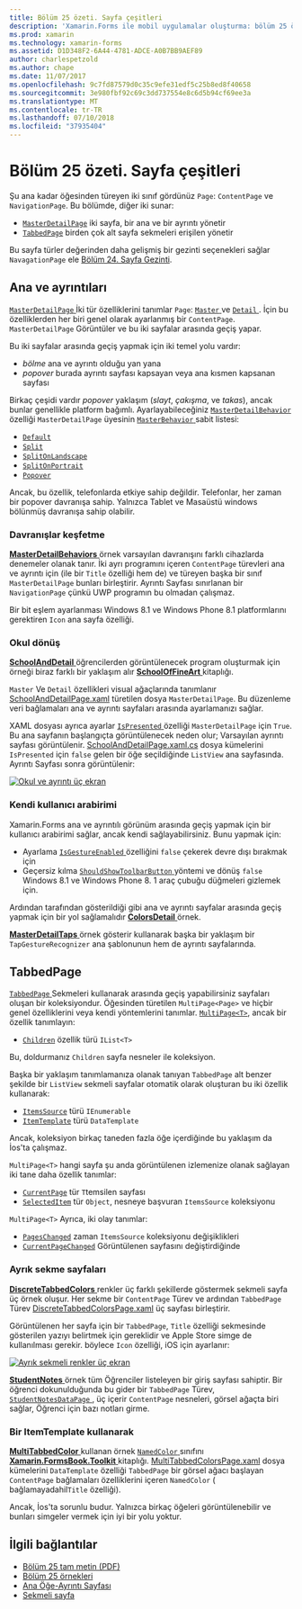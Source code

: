 ```yaml
---
title: Bölüm 25 özeti. Sayfa çeşitleri
description: 'Xamarin.Forms ile mobil uygulamalar oluşturma: bölüm 25 özeti. Sayfa çeşitleri'
ms.prod: xamarin
ms.technology: xamarin-forms
ms.assetid: D1D348F2-6A44-4781-ADCE-A0B7BB9AEF89
author: charlespetzold
ms.author: chape
ms.date: 11/07/2017
ms.openlocfilehash: 9c7fd87579d0c35c9efe31edf5c25b8ed8f40658
ms.sourcegitcommit: 3e980fbf92c69c3dd737554e8c6d5b94cf69ee3a
ms.translationtype: MT
ms.contentlocale: tr-TR
ms.lasthandoff: 07/10/2018
ms.locfileid: "37935404"
---
```

# <a name="summary-of-chapter-25-page-varieties"></a>Bölüm 25 özeti. Sayfa çeşitleri

Şu ana kadar öğesinden türeyen iki sınıf gördünüz `Page`: `ContentPage` ve `NavigationPage`. Bu bölümde, diğer iki sunar:

- [`MasterDetailPage`](https://developer.xamarin.com/api/type/Xamarin.Forms.MasterDetailPage/) iki sayfa, bir ana ve bir ayrıntı yönetir
- [`TabbedPage`](https://developer.xamarin.com/api/type/Xamarin.Forms.TabbedPage/) birden çok alt sayfa sekmeleri erişilen yönetir

Bu sayfa türler değerinden daha gelişmiş bir gezinti seçenekleri sağlar `NavagationPage` ele [Bölüm 24. Sayfa Gezinti](~/xamarin-forms/creating-mobile-apps-xamarin-forms/summaries/chapter24.md).

## <a name="master-and-detail"></a>Ana ve ayrıntıları

[ `MasterDetailPage` ](https://developer.xamarin.com/api/type/Xamarin.Forms.MasterDetailPage/) İki tür özelliklerini tanımlar `Page`: [ `Master` ](https://developer.xamarin.com/api/property/Xamarin.Forms.MasterDetailPage.Master/) ve [ `Detail` ](https://developer.xamarin.com/api/property/Xamarin.Forms.MasterDetailPage.Detail/). İçin bu özelliklerden her biri genel olarak ayarlanmış bir `ContentPage`. `MasterDetailPage` Görüntüler ve bu iki sayfalar arasında geçiş yapar.

Bu iki sayfalar arasında geçiş yapmak için iki temel yolu vardır:

- *bölme* ana ve ayrıntı olduğu yan yana
- *popover* burada ayrıntı sayfası kapsayan veya ana kısmen kapsanan sayfası

Birkaç çeşidi vardır *popover* yaklaşım (*slayt*, *çakışma*, ve *takas*), ancak bunlar genellikle platform bağımlı. Ayarlayabileceğiniz [ `MasterDetailBehavior` ](https://developer.xamarin.com/api/property/Xamarin.Forms.MasterDetailPage.MasterBehavior/) özelliği `MasterDetailPage` üyesinin [ `MasterBehavior` ](xref:Xamarin.Forms.MasterBehavior) sabit listesi:

- [`Default`](xref:Xamarin.Forms.MasterBehavior.Default)
- [`Split`](xref:Xamarin.Forms.MasterBehavior.Split)
- [`SplitOnLandscape`](xref:Xamarin.Forms.MasterBehavior.SplitOnLandscape)
- [`SplitOnPortrait`](xref:Xamarin.Forms.MasterBehavior.SplitOnPortrait)
- [`Popover`](xref:Xamarin.Forms.MasterBehavior.Popover)

Ancak, bu özellik, telefonlarda etkiye sahip değildir. Telefonlar, her zaman bir popover davranışa sahip. Yalnızca Tablet ve Masaüstü windows bölünmüş davranışa sahip olabilir.

### <a name="exploring-the-behaviors"></a>Davranışlar keşfetme

[ **MasterDetailBehaviors** ](https://github.com/xamarin/xamarin-forms-book-samples/tree/master/Chapter25/MasterDetailBehaviors) örnek varsayılan davranışını farklı cihazlarda denemeler olanak tanır. İki ayrı programını içeren `ContentPage` türevleri ana ve ayrıntı için (ile bir `Title` özelliği hem de) ve türeyen başka bir sınıf `MasterDetailPage` bunları birleştirir. Ayrıntı Sayfası sınırlanan bir `NavigationPage` çünkü UWP programın bu olmadan çalışmaz.

Bir bit eşlem ayarlanması Windows 8.1 ve Windows Phone 8.1 platformlarını gerektiren `Icon` ana sayfa özelliği.

### <a name="back-to-school"></a>Okul dönüş

[ **SchoolAndDetail** ](https://github.com/xamarin/xamarin-forms-book-samples/tree/master/Chapter25/SchoolAndDetail) öğrencilerden görüntülenecek program oluşturmak için örneği biraz farklı bir yaklaşım alır [ **SchoolOfFineArt** ](https://github.com/xamarin/xamarin-forms-book-samples/tree/master/Libraries/SchoolOfFineArt) kitaplığı.

`Master` Ve `Detail` özellikleri visual ağaçlarında tanımlanır [SchoolAndDetailPage.xaml](https://github.com/xamarin/xamarin-forms-book-samples/blob/master/Chapter25/SchoolAndDetail/SchoolAndDetail/SchoolAndDetail/SchoolAndDetailPage.xaml) türetilen dosya `MasterDetailPage`. Bu düzenleme veri bağlamaları ana ve ayrıntı sayfaları arasında ayarlamanızı sağlar.

XAML dosyası ayrıca ayarlar [ `IsPresented` ](https://developer.xamarin.com/api/property/Xamarin.Forms.MasterDetailPage.IsPresented/) özelliği `MasterDetailPage` için `True`. Bu ana sayfanın başlangıçta görüntülenecek neden olur; Varsayılan ayrıntı sayfası görüntülenir. [SchoolAndDetailPage.xaml.cs](https://github.com/xamarin/xamarin-forms-book-samples/blob/master/Chapter25/SchoolAndDetail/SchoolAndDetail/SchoolAndDetail/SchoolAndDetailPage.xaml.cs) dosya kümelerini `IsPresented` için `false` gelen bir öğe seçildiğinde `ListView` ana sayfasında. Ayrıntı Sayfası sonra görüntülenir:

[![Okul ve ayrıntı üç ekran](images/ch25fg09-small.png "bir MasterDetailPage ayrıntıları sayfasından")](images/ch25fg09-large.png#lightbox "bir MasterDetailPage sayfasından ayrıntısı")

### <a name="your-own-user-interface"></a>Kendi kullanıcı arabirimi

Xamarin.Forms ana ve ayrıntılı görünüm arasında geçiş yapmak için bir kullanıcı arabirimi sağlar, ancak kendi sağlayabilirsiniz. Bunu yapmak için:

- Ayarlama [ `IsGestureEnabled` ](https://developer.xamarin.com/api/property/Xamarin.Forms.MasterDetailPage.IsGestureEnabled/) özelliğini `false` çekerek devre dışı bırakmak için
- Geçersiz kılma [ `ShouldShowToolbarButton` ](https://developer.xamarin.com/api/member/Xamarin.Forms.MasterDetailPage.ShouldShowToolbarButton()/) yöntemi ve dönüş `false` Windows 8.1 ve Windows Phone 8. 1 araç çubuğu düğmeleri gizlemek için.

Ardından tarafından gösterildiği gibi ana ve ayrıntı sayfalar arasında geçiş yapmak için bir yol sağlamalıdır [ **ColorsDetail** ](https://github.com/xamarin/xamarin-forms-book-samples/tree/master/Chapter25/ColorsDetails) örnek.

[ **MasterDetailTaps** ](https://github.com/xamarin/xamarin-forms-book-samples/tree/master/Chapter25/MasterDetailTaps) örnek gösterir kullanarak başka bir yaklaşım bir `TapGestureRecognizer` ana şablonunun hem de ayrıntı sayfalarında.

## <a name="tabbedpage"></a>TabbedPage

[ `TabbedPage` ](https://developer.xamarin.com/api/type/Xamarin.Forms.TabbedPage/) Sekmeleri kullanarak arasında geçiş yapabilirsiniz sayfaları oluşan bir koleksiyondur. Öğesinden türetilen `MultiPage<Page>` ve hiçbir genel özelliklerini veya kendi yöntemlerini tanımlar. [`MultiPage<T>`](https://developer.xamarin.com/api/type/Xamarin.Forms.MultiPage%3CT%3E/), ancak bir özellik tanımlayın:

- [`Children`](https://developer.xamarin.com/api/property/Xamarin.Forms.MultiPage%3CT%3E.Children/) özellik türü `IList<T>`

Bu, doldurmanız `Children` sayfa nesneler ile koleksiyon.

Başka bir yaklaşım tanımlamanıza olanak tanıyan `TabbedPage` alt benzer şekilde bir `ListView` sekmeli sayfalar otomatik olarak oluşturan bu iki özellik kullanarak:

- [`ItemsSource`](https://developer.xamarin.com/api/property/Xamarin.Forms.MultiPage%3CT%3E.ItemsSource/) türü `IEnumerable`
- [`ItemTemplate`](https://developer.xamarin.com/api/property/Xamarin.Forms.MultiPage%3CT%3E.ItemTemplate/) türü `DataTemplate`

Ancak, koleksiyon birkaç taneden fazla öğe içerdiğinde bu yaklaşım da İos'ta çalışmaz.

`MultiPage<T>` hangi sayfa şu anda görüntülenen izlemenize olanak sağlayan iki tane daha özellik tanımlar:

- [`CurrentPage`](https://developer.xamarin.com/api/property/Xamarin.Forms.MultiPage%3CT%3E.CurrentPage/) tür `T`temsilen sayfası
- [`SelectedItem`](https://developer.xamarin.com/api/property/Xamarin.Forms.MultiPage%3CT%3E.SelectedItem/) tür `Object`, nesneye başvuran `ItemsSource` koleksiyonu

`MultiPage<T>` Ayrıca, iki olay tanımlar:

- [`PagesChanged`](https://developer.xamarin.com/api/event/Xamarin.Forms.MultiPage%3CT%3E.PagesChanged/) zaman `ItemsSource` koleksiyonu değişiklikleri
- [`CurrentPageChanged`](https://developer.xamarin.com/api/event/Xamarin.Forms.MultiPage%3CT%3E.CurrentPageChanged/) Görüntülenen sayfasını değiştirdiğinde

### <a name="discrete-tab-pages"></a>Ayrık sekme sayfaları

[ **DiscreteTabbedColors** ](https://github.com/xamarin/xamarin-forms-book-samples/tree/master/Chapter25/DiscreteTabbedColors) renkler üç farklı şekillerde göstermek sekmeli sayfa üç örnek oluşur. Her sekme bir `ContentPage` Türev ve ardından `TabbedPage` Türev [DiscreteTabbedColorsPage.xaml](https://github.com/xamarin/xamarin-forms-book-samples/blob/master/Chapter25/DiscreteTabbedColors/DiscreteTabbedColors/DiscreteTabbedColors/DiscreteTabbedColorsPage.xaml) üç sayfası birleştirir.

Görüntülenen her sayfa için bir `TabbedPage`, `Title` özelliği sekmesinde gösterilen yazıyı belirtmek için gereklidir ve Apple Store simge de kullanılması gerekir. böylece `Icon` özelliği, iOS için ayarlanır:

[![Ayrık sekmeli renkler üç ekran](images/ch25fg13-small.png "TabbedPage")](images/ch25fg13-large.png#lightbox "TabbedPage")

[ **StudentNotes** ](https://github.com/xamarin/xamarin-forms-book-samples/tree/master/Chapter25/StudentNotes) örnek tüm Öğrenciler listeleyen bir giriş sayfası sahiptir. Bir öğrenci dokunulduğunda bu gider bir `TabbedPage` Türev, [ `StudentNotesDataPage` ](https://github.com/xamarin/xamarin-forms-book-samples/blob/master/Chapter25/StudentNotes/StudentNotes/StudentNotes/StudentNotesDataPage.xaml), üç içerir `ContentPage` nesneleri, görsel ağaçta biri sağlar, Öğrenci için bazı notları girme.

### <a name="using-an-itemtemplate"></a>Bir ItemTemplate kullanarak

[ **MultiTabbedColor** ](https://github.com/xamarin/xamarin-forms-book-samples/tree/master/Chapter25/MultiTabbedColors) kullanan örnek [ `NamedColor` ](https://github.com/xamarin/xamarin-forms-book-samples/blob/master/Libraries/Xamarin.FormsBook.Toolkit/Xamarin.FormsBook.Toolkit/NamedColor.cs) sınıfını [ **Xamarin.FormsBook.Toolkit** ](https://github.com/xamarin/xamarin-forms-book-samples/tree/master/Libraries/Xamarin.FormsBook.Toolkit) kitaplığı. [MultiTabbedColorsPage.xaml](https://github.com/xamarin/xamarin-forms-book-samples/blob/master/Chapter25/MultiTabbedColors/MultiTabbedColors/MultiTabbedColors/MultiTabbedColorsPage.xaml) dosya kümelerini `DataTemplate` özelliği `TabbedPage` bir görsel ağacı başlayan `ContentPage` bağlamaları özelliklerini içeren `NamedColor` ( bağlamayadahil`Title` özelliği).

Ancak, İos'ta sorunlu budur. Yalnızca birkaç öğeleri görüntülenebilir ve bunları simgeler vermek için iyi bir yolu yoktur.



## <a name="related-links"></a>İlgili bağlantılar

- [Bölüm 25 tam metin (PDF)](https://download.xamarin.com/developer/xamarin-forms-book/XamarinFormsBook-Ch25-Apr2016.pdf)
- [Bölüm 25 örnekleri](https://github.com/xamarin/xamarin-forms-book-samples/tree/master/Chapter25)
- [Ana Öğe-Ayrıntı Sayfası](~/xamarin-forms/app-fundamentals/navigation/master-detail-page.md)
- [Sekmeli sayfa](~/xamarin-forms/app-fundamentals/navigation/tabbed-page.md)
